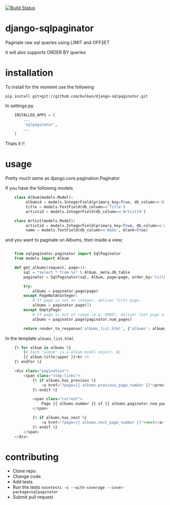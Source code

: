 [![Build Status](https://secure.travis-ci.org/bulkan/django-sqlpaginator.png?branch=master)](http://travis-ci.org/bulkan/django-sqlpaginator)

django-sqlpaginator
===================

Paginate raw sql queries using LIMIT and OFFSET

It will also supports ORDER BY queries

installation
============

To install for the moment use the following

    pip install git+git://github.com/bulkan/django-sqlpaginator.git

In settings.py

```python
    INSTALLED_APPS = (
        ...
        'sqlpaginator',
        ...
    )
```

Thats it !!

usage
=====

Pretty much same as django.core.pagination.Paginator

If you have the following models

```python
    class Album(models.Model):
         albumid = models.IntegerField(primary_key=True, db_column=u'AlbumId')
         title = models.TextField(db_column=u'Title') 
         artistid = models.IntegerField(db_column=u'ArtistId')

    class Artist(models.Model):
         artistid = models.IntegerField(primary_key=True, db_column=u'ArtistId')
         name = models.TextField(db_column=u'Name', blank=True) 
```


and you want to paginate on Albums, then inside a view;

```python

    from sqlpaginator.paginator import SqlPaginator
    from models import Album

    def get_albums(request, page=1):
        sql = "select * from %s" % Album._meta.db_table
        paginator = SqlPaginator(sql, Album, page=page, order_by='title')

        try:
            albums = paginator.page(page)
        except PageNotAnInteger:
            # If page is not an integer, deliver first page.
            albums = paginator.page(1)
        except EmptyPage:
            # If page is out of range (e.g. 9999), deliver last page of results.
            albums = paginator.page(paginator.num_pages)

        return render_to_response('albums_list.html', {'albums': albums})
```

 In the template ```albums_list.html```

```python
    {% for album in albums %}
        {# Each "album" is a Album model object. #}
        {{ album.title|upper }}<br />
    {% endfor %}

    <div class="pagination">
        <span class="step-links">
            {% if albums.has_previous %}
                <a href="?page={{ albums.previous_page_number }}">previous</a>
            {% endif %}

            <span class="current">
                Page {{ albums.number }} of {{ albums.paginator.num_pages }}.
            </span>

            {% if albums.has_next %}
                <a href="?page={{ albums.next_page_number }}">next</a>
            {% endif %}
        </span>
    </div>
```

contributing
=====

* Clone repo
* Change code
* Add tests
* Run the tests
```nosetests -s --with-coverage --cover-package=sqlpaginator```
* Submit pull request
